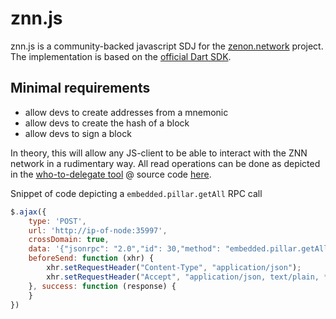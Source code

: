 # znn.js

znn.js is a community-backed javascript SDJ for the [zenon.network](https://zenon.network/) project. 
The implementation is based on the [official Dart SDK](https://github.com/zenon-network/znn_sdk_dart).

## Minimal requirements

- allow devs to create addresses from a mnemonic
- allow devs to create the hash of a block
- allow devs to sign a block

In theory, this will allow any JS-client to be able to interact with the ZNN network in a rudimentary way. 
All read operations can be done as depicted in the [who-to-delegate tool](http://alien-valley.io/who-to-delegate.html) 
@ source code [here](https://github.com/alien-valley/alien-valley.github.io/blob/master/assets/js/whoToDelegate.js).

Snippet of code depicting a `embedded.pillar.getAll` RPC call
```js
$.ajax({
    type: 'POST',
    url: 'http://ip-of-node:35997',
    crossDomain: true,
    data: '{"jsonrpc": "2.0","id": 30,"method": "embedded.pillar.getAll","params": [0, 150]}',
    beforeSend: function (xhr) {
        xhr.setRequestHeader("Content-Type", "application/json");
        xhr.setRequestHeader("Accept", "application/json, text/plain, */*");
    }, success: function (response) {
    }
})
```

